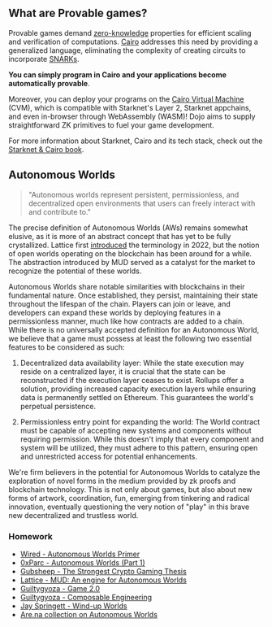 ## What are Provable games?

Provable games demand [zero-knowledge](https://ethereum.org/en/zero-knowledge-proofs/) properties for efficient scaling and verification of computations. [Cairo](https://book.starknet.io/ch01-00-getting-started.html) addresses this need by providing a generalized language, eliminating the complexity of creating circuits to incorporate [SNARKs](https://consensys.net/blog/developers/introduction-to-zk-snarks/).

**You can simply program in Cairo and your applications become automatically provable**.

Moreover, you can deploy your programs on the [Cairo Virtual Machine](https://medium.com/starkware/cairo-welcome-on-board-1cf3487554f) (CVM), which is compatible with Starknet's Layer 2, Starknet appchains, and even in-browser through WebAssembly (WASM)! Dojo aims to supply straightforward ZK primitives to fuel your game development.

For more information about Starknet, Cairo and its tech stack, check out the [Starknet & Cairo book](https://book.starknet.io/).

## Autonomous Worlds

> "Autonomous worlds represent persistent, permissionless, and decentralized open environments that users can freely interact with and contribute to."

The precise definition of Autonomous Worlds (AWs) remains somewhat elusive, as it is more of an abstract concept that has yet to be fully crystallized. Lattice first [introduced](https://0xparc.org/blog/autonomous-worlds) the terminology in 2022, but the notion of open worlds operating on the blockchain has been around for a while. The abstraction introduced by MUD served as a catalyst for the market to recognize the potential of these worlds.

Autonomous Worlds share notable similarities with blockchains in their fundamental nature. Once established, they persist, maintaining their state throughout the lifespan of the chain. Players can join or leave, and developers can expand these worlds by deploying features in a permissionless manner, much like how contracts are added to a chain. While there is no universally accepted definition for an Autonomous World, we believe that a game must possess at least the following two essential features to be considered as such:

1. Decentralized data availability layer: While the state execution may reside on a centralized layer, it is crucial that the state can be reconstructed if the execution layer ceases to exist. Rollups offer a solution, providing increased capacity execution layers while ensuring data is permanently settled on Ethereum. This guarantees the world's perpetual persistence.

2. Permissionless entry point for expanding the world: The World contract must be capable of accepting new systems and components without requiring permission. While this doesn't imply that every component and system will be utilized, they must adhere to this pattern, ensuring open and unrestricted access for potential enhancements.

We're firm believers in the potential for Autonomous Worlds to catalyze the exploration of novel forms in the medium provided by zk proofs and blockchain technology. This is not only about games, but also about new forms of artwork, coordination, fun, emerging from tinkering and radical innovation, eventually questioning the very notion of "play" in this brave new decentralized and trustless world.

### Homework

- [Wired - Autonomous Worlds Primer](https://www.wired.com/story/autonomous-worlds-aim-to-free-online-games-from-corporate-control/)
- [0xParc - Autonomous Worlds (Part 1)](https://0xparc.org/blog/autonomous-worlds)
- [Gubsheep - The Strongest Crypto Gaming Thesis](https://gubsheep.substack.com/p/the-strongest-crypto-gaming-thesis)
- [Lattice - MUD: An engine for Autonomous Worlds](https://lattice.xyz/blog/mud-an-engine-for-autonomous-worlds)
- [Guiltygyoza - Game 2.0](https://www.guiltygyoza.xyz/2022/07/game2)
- [Guiltygyoza - Composable Engineering](https://www.guiltygyoza.xyz/2023/05/composable-engineering)
- [Jay Springett - Wind-up Worlds](https://www.thejaymo.net/2022/05/06/wind-up-worlds/)
- [Are.na collection on Autonomous Worlds](https://www.are.na/sylve-chevet/on-chain-realities-and-autonomous-worlds)
